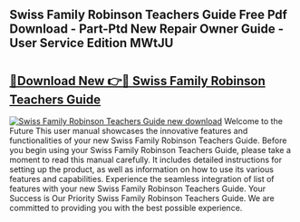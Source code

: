 ## Swiss Family Robinson Teachers Guide Free Pdf Download - Part-Ptd New Repair Owner Guide - User Service Edition MWtJU

# <h2><a href="http://bc81963.oget.top/?id=Swiss+Family+Robinson+Teachers+Guide">🔗Download New 👉🔴 Swiss Family Robinson Teachers Guide</a></h2>

[![Swiss Family Robinson Teachers Guide new download](https://i.imgur.com/5g1atiW.png)](http://bc81963.oget.top/?id=Swiss+Family+Robinson+Teachers+Guide)
Welcome to the Future This user manual showcases the innovative features and functionalities of your new Swiss Family Robinson Teachers Guide. Before you begin using your Swiss Family Robinson Teachers Guide, please take a moment to read this manual carefully. It includes detailed instructions for setting up the product, as well as information on how to use its various features and capabilities. Experience the seamless integration of list of features with your new Swiss Family Robinson Teachers Guide. Your Success is Our Priority Swiss Family Robinson Teachers Guide. We are committed to providing you with the best possible experience.

